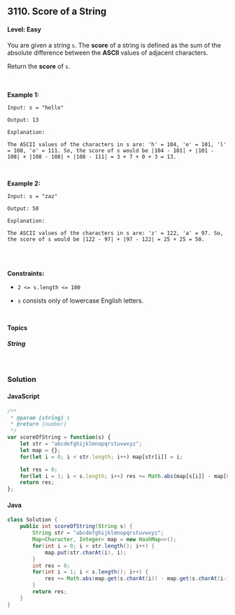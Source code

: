 ## 3110. Score of a String
#### Level: Easy


You are given a string `s`. The **score** of a string is defined as the sum of the absolute difference between the **ASCII** values of adjacent characters.

Return the **score** of `s`.


<br><br>
**Example 1:** 

<!-- <img src="https://assets.leetcode.com/uploads/2022/10/02/drawio.png" width="500px"/>

<br>   -->

```
Input: s = "hello"

Output: 13

Explanation:

The ASCII values of the characters in s are: 'h' = 104, 'e' = 101, 'l' = 108, 'o' = 111. So, the score of s would be |104 - 101| + |101 - 108| + |108 - 108| + |108 - 111| = 3 + 7 + 0 + 3 = 13.
```

<br> 

**Example 2:**

<!-- <img src="https://assets.leetcode.com/uploads/2020/09/01/node2.jpg" width="300px"/>

<br>   -->

```
Input: s = "zaz"

Output: 50

Explanation:

The ASCII values of the characters in s are: 'z' = 122, 'a' = 97. So, the score of s would be |122 - 97| + |97 - 122| = 25 + 25 = 50.
```

<br>

<!-- **Example 3:**  -->

<!-- <img src="https://assets.leetcode.com/uploads/2022/10/02/drawio.png" width="500px"/>

<br>   -->

<!-- ```
Input: happiness = [2,3,4,5], k = 1
Output: 5
Explanation: We can pick 1 child in the following way:
- Pick the child with the happiness value == 5. The happiness value of the remaining children becomes [1,2,3].
The sum of the happiness values of the selected children is 5.
``` -->

<!-- <br> -->
<br>

**Constraints:**
- `2 <= s.length <= 100`

- `s` consists only of lowercase English letters.



<br>

**Topics** 

##### String


<br>

### Solution
#### JavaScript
```javascript
/**
 * @param {string} s
 * @return {number}
 */
var scoreOfString = function(s) {
    let str = "abcdefghijklmnopqrstuvwxyz";
    let map = {};
    for(let i = 0; i < str.length; i++) map[str[i]] = i;

    let res = 0;
    for(let i = 1; i < s.length; i++) res += Math.abs(map[s[i]] - map[s[i-1]]);
    return res;
};
```

#### Java
```java
class Solution {
    public int scoreOfString(String s) {
        String str = "abcdefghijklmnopqrstuvwxyz";
        Map<Character, Integer> map = new HashMap<>();
        for(int i = 0; i < str.length(); i++) {
            map.put(str.charAt(i), i);
        }
        int res = 0;
        for(int i = 1; i < s.length(); i++) {
            res += Math.abs(map.get(s.charAt(i)) - map.get(s.charAt(i-1)));
        }
        return res;
    }
}
```


